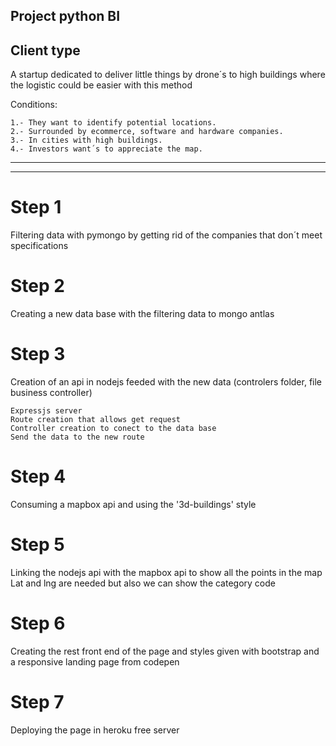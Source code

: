## Project python BI

## Client type

A startup dedicated to deliver little things by drone´s to high buildings
where the logistic could be easier with this method

Conditions:

    1.- They want to identify potential locations.
    2.- Surrounded by ecommerce, software and hardware companies.
    3.- In cities with high buildings.
    4.- Investors want´s to appreciate the map.


-------------------------------------------------------------------------------------------------------------------------------------------
-------------------------------------------------------------------------------------------------------------------------------------------


# Step 1

Filtering data with pymongo by getting rid of the companies that don´t meet specifications

# Step 2 

Creating a new data base with the filtering data to mongo antlas

# Step 3 
Creation of an api in nodejs feeded with the new data (controlers folder, file business controller)


    Expressjs server
    Route creation that allows get request 
    Controller creation to conect to the data base
    Send the data to the new route


# Step 4

Consuming a mapbox api and using the '3d-buildings' style

# Step 5 

Linking the nodejs api with the  mapbox api to show all the points in the map
Lat and lng are needed but also we can show the category code

# Step 6 

Creating the rest front end of the page and styles given with bootstrap and a responsive landing page from codepen

# Step 7

Deploying the page in heroku free server 

